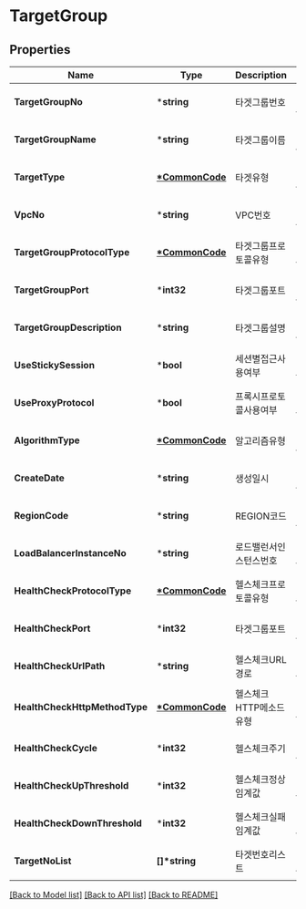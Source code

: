 # TargetGroup

## Properties
Name | Type | Description | Notes
------------ | ------------- | ------------- | -------------
**TargetGroupNo** | ***string** | 타겟그룹번호 | [optional] [default to null]
**TargetGroupName** | ***string** | 타겟그룹이름 | [optional] [default to null]
**TargetType** | **[*CommonCode](CommonCode.md)** | 타겟유형 | [optional] [default to null]
**VpcNo** | ***string** | VPC번호 | [optional] [default to null]
**TargetGroupProtocolType** | **[*CommonCode](CommonCode.md)** | 타겟그룹프로토콜유형 | [optional] [default to null]
**TargetGroupPort** | ***int32** | 타겟그룹포트 | [optional] [default to null]
**TargetGroupDescription** | ***string** | 타겟그룹설명 | [optional] [default to null]
**UseStickySession** | ***bool** | 세션별접근사용여부 | [optional] [default to null]
**UseProxyProtocol** | ***bool** | 프록시프로토콜사용여부 | [optional] [default to null]
**AlgorithmType** | **[*CommonCode](CommonCode.md)** | 알고리즘유형 | [optional] [default to null]
**CreateDate** | ***string** | 생성일시 | [optional] [default to null]
**RegionCode** | ***string** | REGION코드 | [optional] [default to null]
**LoadBalancerInstanceNo** | ***string** | 로드밸런서인스턴스번호 | [optional] [default to null]
**HealthCheckProtocolType** | **[*CommonCode](CommonCode.md)** | 헬스체크프로토콜유형 | [optional] [default to null]
**HealthCheckPort** | ***int32** | 타겟그룹포트 | [optional] [default to null]
**HealthCheckUrlPath** | ***string** | 헬스체크URL경로 | [optional] [default to null]
**HealthCheckHttpMethodType** | **[*CommonCode](CommonCode.md)** | 헬스체크HTTP메소드유형 | [optional] [default to null]
**HealthCheckCycle** | ***int32** | 헬스체크주기 | [optional] [default to null]
**HealthCheckUpThreshold** | ***int32** | 헬스체크정상임계값 | [optional] [default to null]
**HealthCheckDownThreshold** | ***int32** | 헬스체크실패임계값 | [optional] [default to null]
**TargetNoList** | **[]\*string** | 타겟번호리스트 | [optional] [default to null]

[[Back to Model list]](../README.md#documentation-for-models) [[Back to API list]](../README.md#documentation-for-api-endpoints) [[Back to README]](../README.md)



